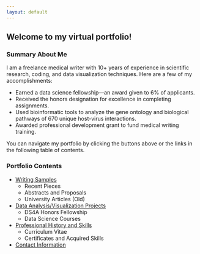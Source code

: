 ```yaml
---
layout: default
---
```


## **Welcome to my virtual portfolio!**

### Summary About Me

I am a freelance medical writer with 10+ years of experience in scientific research, coding, and data visualization techniques. Here are a few of my accomplishments:
- Earned a data science fellowship—an award given to 6% of applicants.
- Received the honors designation for excellence in completing assignments.
- Used bioinformatic tools to analyze the gene ontology and biological pathways of 670 unique host-virus interactions.
- Awarded professional development grant to fund medical writing training.

You can navigate my portfolio by clicking the buttons above or the links in the following table of contents.

### Portfolio Contents

- [Writing Samples](https://jasmine-shanay.github.io/portfolio/writing)
  - Recent Pieces
  - Abstracts and Proposals
  - University Articles (Old)
- [Data Analysis/Visualization Projects](https://jasmine-shanay.github.io/portfolio/data)
  - DS4A Honors Fellowship
  - Data Science Courses
- [Professional History and Skills](https://jasmine-shanay.github.io/portfolio/cv)
  - Curriculum Vitae
  - Certificates and Acquired Skills
- [Contact Information](https://jasmine-shanay.github.io/portfolio/contact)
